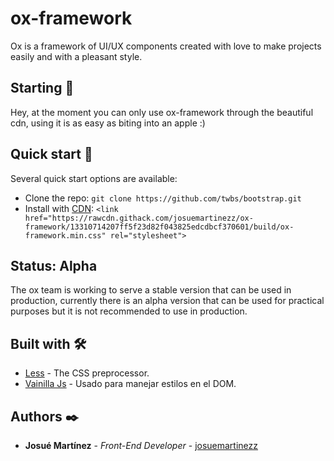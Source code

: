 # ox-framework
Ox is a framework of UI/UX components created with love to make projects easily and with a pleasant style.

## Starting 🚀
Hey, at the moment you can only use ox-framework through the beautiful cdn, using it is as easy as biting into an apple :)

## Quick start 🔧
Several quick start options are available:

- Clone the repo: `git clone https://github.com/twbs/bootstrap.git`
- Install with [CDN](https://rawcdn.githack.com/josuemartinezz/ox-framework/13310714207ff5f23d82f043825edcdbcf370601/build/ox-framework.min.css): `<link href="https://rawcdn.githack.com/josuemartinezz/ox-framework/13310714207ff5f23d82f043825edcdbcf370601/build/ox-framework.min.css" rel="stylesheet">`


## Status: Alpha
The ox team is working to serve a stable version that can be used in production, currently there is an alpha version that can be used for practical purposes but it is not recommended to use in production.

## Built with 🛠️
* [Less](http://lesscss.org/) - The CSS preprocessor.
* [Vainilla Js](https://developer.mozilla.org/es/docs/Web/JavaScript) - Usado para manejar estilos en el DOM.

## Authors ✒️
* **Josué Martínez** - *Front-End Developer* - [josuemartinezz](https://github.com/josuemartinezz)
